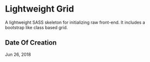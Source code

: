 # Lightweight Grid
A lightweight SASS skeleton for initializing raw front-end. It includes a bootstrap like class based grid.

## Date Of Creation
Jun 26, 2018
